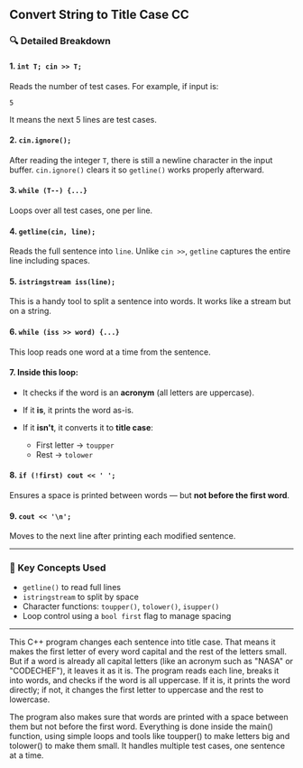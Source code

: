 ﻿## Convert String to Title Case CC


### 🔍 **Detailed Breakdown**

#### 1. `int T; cin >> T;`

Reads the number of test cases. For example, if input is:

```
5
```

It means the next 5 lines are test cases.

#### 2. `cin.ignore();`

After reading the integer `T`, there is still a newline character in the input buffer. `cin.ignore()` clears it so `getline()` works properly afterward.

#### 3. `while (T--) {...}`

Loops over all test cases, one per line.

#### 4. `getline(cin, line);`

Reads the full sentence into `line`. Unlike `cin >>`, `getline` captures the entire line including spaces.

#### 5. `istringstream iss(line);`

This is a handy tool to split a sentence into words. It works like a stream but on a string.

#### 6. `while (iss >> word) {...}`

This loop reads one word at a time from the sentence.

#### 7. Inside this loop:

* It checks if the word is an **acronym** (all letters are uppercase).
* If it **is**, it prints the word as-is.
* If it **isn't**, it converts it to **title case**:

  * First letter → `toupper`
  * Rest → `tolower`

#### 8. `if (!first) cout << ' ';`

Ensures a space is printed between words — but **not before the first word**.

#### 9. `cout << '\n';`

Moves to the next line after printing each modified sentence.

---

### 🧠 Key Concepts Used

* `getline()` to read full lines
* `istringstream` to split by space
* Character functions: `toupper()`, `tolower()`, `isupper()`
* Loop control using a `bool first` flag to manage spacing

---


This C++ program changes each sentence into title case. That means it makes the first letter of every word capital and the rest of the letters small. But if a word is already all capital letters (like an acronym such as "NASA" or "CODECHEF"), it leaves it as it is. The program reads each line, breaks it into words, and checks if the word is all uppercase. If it is, it prints the word directly; if not, it changes the first letter to uppercase and the rest to lowercase.

The program also makes sure that words are printed with a space between them but not before the first word. Everything is done inside the main() function, using simple loops and tools like toupper() to make letters big and tolower() to make them small. It handles multiple test cases, one sentence at a time.
